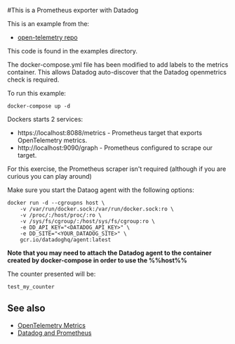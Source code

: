 #This is a Prometheus exporter with Datadog

This is an example from the:
 - [open-telemetry repo](https://github.com/open-telemetry/opentelemetry-collector-contrib)

This code is found in the examples directory.

The docker-compose.yml file has been modified to add labels to the metrics container.
This allows Datadog auto-discover that the Datadog openmetrics check is required.

To run this example:

```shell
docker-compose up -d
```

Dockers starts 2 services:

- https://localhost:8088/metrics - Prometheus target that exports OpenTelemetry metrics.
- http://localhost:9090/graph - Prometheus configured to scrape our target.

For this exercise, the Prometheus scraper isn't required (although if you are curious you can play around)

Make sure you start the Dataog agent with the following options:

```
docker run -d --cgroupns host \
    -v /var/run/docker.sock:/var/run/docker.sock:ro \
    -v /proc/:/host/proc/:ro \
    -v /sys/fs/cgroup/:/host/sys/fs/cgroup:ro \
    -e DD_API_KEY="<DATADOG_API_KEY>" \
    -e DD_SITE="<YOUR_DATADOG_SITE>" \
    gcr.io/datadoghq/agent:latest
```

**Note that you may need to attach the Datadog agent to the container created by docker-compose in order to use the %%host%%**

The counter presented will be:
```
test_my_counter
```

## See also

- [OpenTelemetry Metrics](https://opentelemetry.uptrace.dev/guide/metrics.html)
- [Datadog and Prometheus](https://docs.datadoghq.com/agent/docker/prometheus/?tab=dockercomposeyaml#simple-metric-collection)
